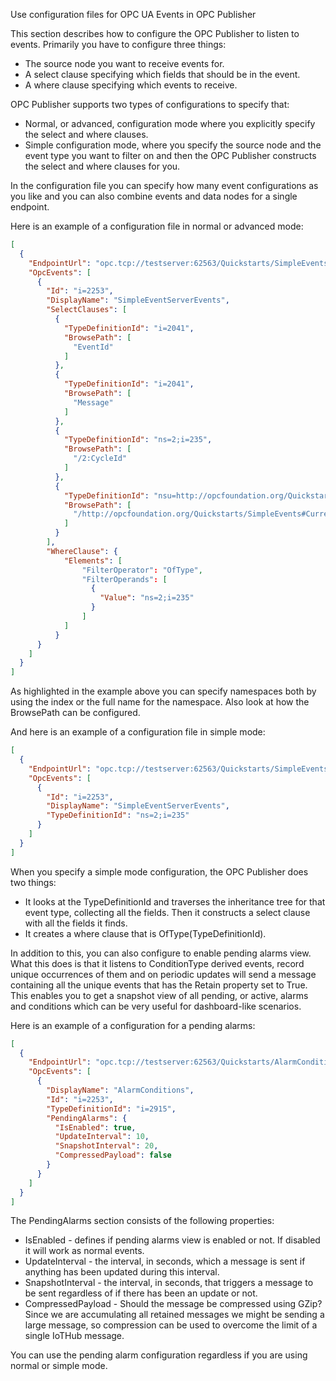 Use configuration files for OPC UA Events in OPC Publisher

This section describes how to configure the OPC Publisher to listen to events. Primarily you have to configure three things:
* The source node you want to receive events for.
* A select clause specifying which fields that should be in the event.
* A where clause specifying which events to receive.

 OPC Publisher supports two types of configurations to specify that:
* Normal, or advanced, configuration mode where you explicitly specify the select and where clauses.
* Simple configuration mode, where you specify the source node and the event type you want to filter on and then the OPC Publisher constructs the select and where clauses for you.

In the configuration file you can specify how many event configurations as you like and you can also combine events and data nodes for a single endpoint.

Here is an example of a configuration file in normal or advanced mode:
```json
[
  {
    "EndpointUrl": "opc.tcp://testserver:62563/Quickstarts/SimpleEventsServer",
    "OpcEvents": [
      {
        "Id": "i=2253",
        "DisplayName": "SimpleEventServerEvents",
        "SelectClauses": [
          {
            "TypeDefinitionId": "i=2041",
            "BrowsePath": [
              "EventId"
            ]
          },
          {
            "TypeDefinitionId": "i=2041",
            "BrowsePath": [
              "Message"
            ]
          },
          {
            "TypeDefinitionId": "ns=2;i=235",
            "BrowsePath": [
              "/2:CycleId"
            ]
          },
          {
            "TypeDefinitionId": "nsu=http://opcfoundation.org/Quickstarts/SimpleEvents;i=235",
            "BrowsePath": [
              "/http://opcfoundation.org/Quickstarts/SimpleEvents#CurrentStep"
            ]
          }
        ],
        "WhereClause": {
            "Elements": [
                "FilterOperator": "OfType",
                "FilterOperands": [
                  {
                    "Value": "ns=2;i=235"
                  }
                ]
            ]
          }
      }
    ]
  }
]
```
As highlighted in the example above you can specify namespaces both by using the index or the full name for the namespace. Also look at how the BrowsePath can be configured.

And here is an example of a configuration file in simple mode:
```json
[
  {
    "EndpointUrl": "opc.tcp://testserver:62563/Quickstarts/SimpleEventsServer",
    "OpcEvents": [
      {
        "Id": "i=2253",
        "DisplayName": "SimpleEventServerEvents",
        "TypeDefinitionId": "ns=2;i=235" 
      }
    ]
  }
]
```

When you specify a simple mode configuration, the OPC Publisher does two things:
* It looks at the TypeDefinitionId and traverses the inheritance tree for that event type, collecting all the fields. Then it constructs a select clause with all the fields it finds.
* It creates a where clause that is OfType(TypeDefinitionId).

In addition to this, you can also configure to enable pending alarms view. What this does is that it listens to ConditionType derived events, record unique occurrences of them and on periodic updates will send a message containing all the unique events that has the Retain property set to True. This enables you to get a snapshot view of all pending, or active, alarms and conditions which can be very useful for dashboard-like scenarios.

Here is an example of a configuration for a pending alarms:
```json
[
  {
    "EndpointUrl": "opc.tcp://testserver:62563/Quickstarts/AlarmConditionServer",
    "OpcEvents": [
      {
        "DisplayName": "AlarmConditions",
        "Id": "i=2253",
        "TypeDefinitionId": "i=2915",
        "PendingAlarms": {
          "IsEnabled": true,
          "UpdateInterval": 10,
          "SnapshotInterval": 20,
          "CompressedPayload": false
        }
      }
    ]
  }
]
```

The PendingAlarms section consists of the following properties:
* IsEnabled - defines if pending alarms view is enabled or not. If disabled it will work as normal events.
* UpdateInterval - the interval, in seconds, which a message is sent if anything has been updated during this interval.
* SnapshotInterval - the interval, in seconds, that triggers a message to be sent regardless of if there has been an update or not.
* CompressedPayload - Should the message be compressed using GZip? Since we are accumulating all retained messages we might be sending a large message, so compression can be used to overcome the limit of a single IoTHub message.

You can use the pending alarm configuration regardless if you are using normal or simple mode.